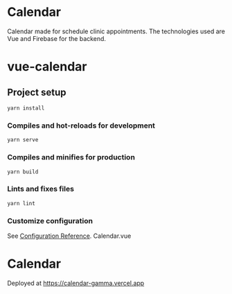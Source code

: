 # Calendar
Calendar made for schedule clinic appointments.
The technologies used are Vue and Firebase for the backend.

# vue-calendar

## Project setup
```
yarn install
```

### Compiles and hot-reloads for development
```
yarn serve
```

### Compiles and minifies for production
```
yarn build
```

### Lints and fixes files
```
yarn lint
```

### Customize configuration
See [Configuration Reference](https://cli.vuejs.org/config/).
Calendar.vue
# Calendar

Deployed at https://calendar-gamma.vercel.app
